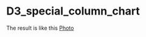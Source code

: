 # D3_special_column_chart
The result is like this [Photo](http://htmlpreview.github.com/?https://github.com/yueMaHello/D3_special_column_chart/blob/master/barchart.html)
